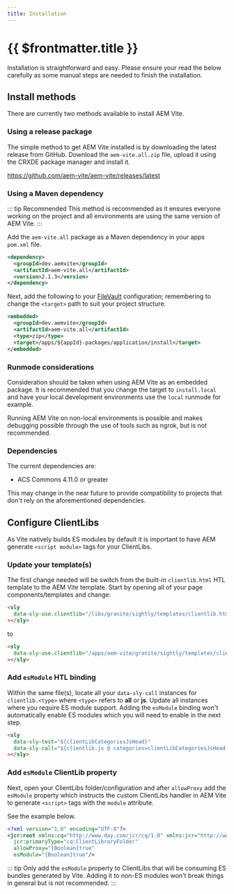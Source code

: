 ```yaml
---
title: Installation
---
```


# {{ $frontmatter.title }}

Installation is straightforward and easy. Please ensure your read the below carefully as some manual steps are needed to finish the installation.

## Install methods

There are currently two methods available to install AEM Vite.

### Using a release package

The simple method to get AEM Vite installed is by downloading the latest release from GitHub. Download the `aem-vite.all.zip` file, upload it using the CRXDE package manager and install it.

https://github.com/aem-vite/aem-vite/releases/latest

### Using a Maven dependency

::: tip Recommended
This method is recommended as it ensures everyone working on the project and all environments are using the same version of AEM Vite.
:::

Add the `aem-vite.all` package as a Maven dependency in your apps `pom.xml` file.

```xml
<dependency>
  <groupId>dev.aemvite</groupId>
  <artifactId>aem-vite.all</artifactId>
  <version>2.1.3</version>
</dependency>
```

Next, add the following to your [FileVault](https://jackrabbit.apache.org/filevault/overview.html) configuration; remembering to change the `<target>` path to suit your project structure.

```xml
<embedded>
  <groupId>dev.aemvite</groupId>
  <artifactId>aem-vite.all</artifactId>
  <type>zip</type>
  <target>/apps/${appId}-packages/application/install</target>
</embedded>
```

### Runmode considerations

Consideration should be taken when using AEM Vite as an embedded package. It is recommended that you change the target to `install.local` and have your local development environments use the `local` runmode for example.

Running AEM Vite on non-local environments is possible and makes debugging possible through the use of tools such as ngrok, but is not recommended.

### Dependencies

The current dependencies are:

- ACS Commons 4.11.0 or greater

This may change in the near future to provide compatibility to projects that don't rely on the aforementioned dependencies.

## Configure ClientLibs

As Vite natively builds ES modules by default it is important to have AEM generate `<script module>` tags for your ClientLibs.

### Update your template(s)

The first change needed will be switch from the built-in `clientlib.html` HTL template to the AEM Vite template. Start by opening all of your page components/templates and change:

```html
<sly
  data-sly-use.clientlib="/libs/granite/sightly/templates/clientlib.html"
></sly>
```

to

```html
<sly
  data-sly-use.clientlib="/apps/aem-vite/granite/sightly/templates/clientlib.html"
></sly>
```

### Add `esModule` HTL binding

Within the same file(s), locate all your `data-sly-call` instances for `clientlib.<type>` where `<type>` refers to **all** or **js**. Update all instances where you require ES module support. Adding the `esModule` binding won't automatically enable ES modules which you will need to enable in the next step.

```html
<sly
  data-sly-test="${clientLibCategoriesJsHead}"
  data-sly-call="${clientlib.js @ categories=clientLibCategoriesJsHead, esModule=true}"
></sly>
```

### Add `esModule` ClientLib property

Next, open your ClientLibs folder/configuration and after `allowProxy` add the `esModule` property which instructs the custom ClientLibs handler in AEM Vite to generate `<script>` tags with the `module` attribute.

See the example below.

```xml
<?xml version="1.0" encoding="UTF-8"?>
<jcr:root xmlns:cq="http://www.day.com/jcr/cq/1.0" xmlns:jcr="http://www.jcp.org/jcr/1.0"
  jcr:primaryType="cq:ClientLibraryFolder"
  allowProxy="{Boolean}true"
  esModule="{Boolean}true"/>
```

::: tip
Only add the `esModule` property to ClientLibs that will be consuming ES bundles generated by Vite. Adding it to non-ES modules won't break things in general but is not recommended.
:::
